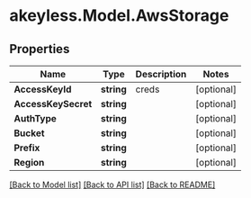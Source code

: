 # akeyless.Model.AwsStorage

## Properties

Name | Type | Description | Notes
------------ | ------------- | ------------- | -------------
**AccessKeyId** | **string** | creds | [optional] 
**AccessKeySecret** | **string** |  | [optional] 
**AuthType** | **string** |  | [optional] 
**Bucket** | **string** |  | [optional] 
**Prefix** | **string** |  | [optional] 
**Region** | **string** |  | [optional] 

[[Back to Model list]](../README.md#documentation-for-models) [[Back to API list]](../README.md#documentation-for-api-endpoints) [[Back to README]](../README.md)

